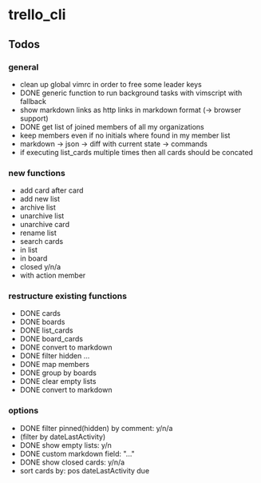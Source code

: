 # trello_cli

## Todos

### general
* clean up global vimrc in order to free some leader keys
* DONE generic function to run background tasks with vimscript with fallback
* show markdown links as http links in markdown format (-> browser support)
* DONE get list of joined members of all my organizations
* keep members even if no initials where found in my member list
* markdown -> json -> diff with current state -> commands
* if executing list_cards multiple times then all cards should be concated

### new functions
* add card after card
* add new list
* archive list
* unarchive list
* unarchive card
* rename list
* search cards
 * in list
 * in board
 * closed y/n/a
 * with action member

### restructure existing functions
* DONE cards
* DONE boards
* DONE list_cards <id>
* DONE board_cards <id>
* DONE convert to markdown
 * DONE filter hidden ...
 * DONE map members
 * DONE group by boards
 * DONE clear empty lists
 * DONE convert to markdown

### options
* DONE filter pinned(hidden) by comment: y/n/a
* (filter by dateLastActivity)
* DONE show empty lists: y/n
* DONE custom markdown field: "..."
* DONE show closed cards: y/n/a
* sort cards by: pos dateLastActivity due

